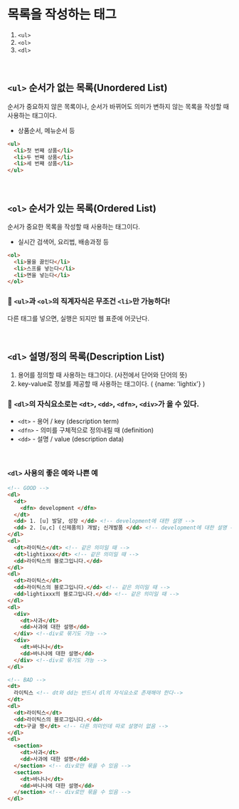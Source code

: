 # 목록을 작성하는 태그
1. `<ul>`
2. `<ol>`
3. `<dl>`


<br />

## `<ul>` 순서가 없는 목록(Unordered List)
순서가 중요하지 않은 목록이나, 순서가 바뀌어도 의미가 변하지 않는 목록을 작성할 때 사용하는 태그이다.
- 상품순서, 메뉴순서 등
```html
<ul>
  <li>첫 번째 상품</li>
  <li>두 번째 상품</li>
  <li>세 번째 상품</li>
</ul>
```

<br />

## `<ol>` 순서가 있는 목록(Ordered List)
순서가 중요한 목록을 작성할 때 사용하는 태그이다.
- 실시간 검색어, 요리법, 배송과정 등
```html
<ol>
  <li>물을 끓인다</li>
  <li>스프를 넣는다</li>
  <li>면을 넣는다</li>
</ol>
```

### 🚨 `<ul>`과 `<ol>`의 직계자식은 무조건 `<li>`만 가능하다!
다른 태그를 넣으면, 실행은 되지만 웹 표준에 어긋난다.

<br />

## `<dl>` 설명/정의 목록(Description List)
1. 용어를 정의할 때 사용하는 태그이다. (사전에서 단어와 단어의 뜻)
2. key-value로 정보를 제공할 때 사용하는 태그이다. ( {name: 'lightix'} )

### 🚨 `<dl>`의 자식요소로는 `<dt>`, `<dd>`, `<dfn>`, `<div>`가 올 수 있다.
- `<dt>` - 용어 / key (description term)
- `<dfn>` - 의미를 구체적으로 정의내릴 때 (definition)
- `<dd>` - 설명 / value (description data)

<br />

### `<dl>` 사용의 좋은 예와 나쁜 예
```html
<!-- GOOD -->
<dl>
  <dt>
    <dfn> development </dfn>
  </dt>
  <dd> 1. [u] 발달, 성장 </dd> <!-- development에 대한 설명 -->
  <dd> 2. [u,c] (신제품의) 개발; 신개발품 </dd> <!-- development에 대한 설명 -->
</dl>
<dl>
  <dt>라이틱스</dt> <!-- 같은 의미일 때 -->
  <dt>lightixxx</dt> <!-- 같은 의미일 때 -->
  <dd>라이틱스의 블로그입니다.</dd>
</dl>
<dl>
  <dt>라이틱스</dt>
  <dd>라이틱스의 블로그입니다.</dd> <!-- 같은 의미일 때 -->
  <dd>lightixxx의 블로그입니다.</dd> <!-- 같은 의미일 때 -->
</dl>
<dl>
  <div>
    <dt>사과</dt>
    <dd>사과에 대한 설명</dd>
  </div> <!--div로 묶기도 가능 -->
  <div>
    <dt>바나나</dt>
    <dd>바나나에 대한 설명</dd>
  </div> <!--div로 묶기도 가능 -->
</dl>
```

```html
<!-- BAD -->
<dt>
  라이틱스 <!-- dt와 dd는 반드시 dl의 자식요소로 존재해야 한다-->
</dt>
<dl>
  <dt>라이틱스</dt>
  <dd>라이틱스의 블로그입니다.</dd>
  <dt>구글 짱</dt> <!-- 다른 의미인데 따로 설명이 없음 -->
</dl>
<dl>
  <section>
    <dt>사과</dt>
    <dd>사과에 대한 설명</dd>
  </section> <!-- div로만 묶을 수 있음 -->
  <section>
    <dt>바나나</dt>
    <dd>바나나에 대한 설명</dd>
  </section> <!-- div로만 묶을 수 있음 -->
</dl>
```